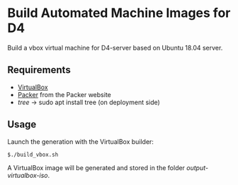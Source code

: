 # Build Automated Machine Images for D4

Build a vbox virtual machine for D4-server based on Ubuntu 18.04 server.

## Requirements

* [VirtualBox](https://www.virtualbox.org)
* [Packer](https://www.packer.io) from the Packer website
* *tree* -> sudo apt install tree (on deployment side)

## Usage

Launch the generation with the VirtualBox builder:

    $./build_vbox.sh 

A VirtualBox image will be generated and stored in the folder
*output-virtualbox-iso*.
